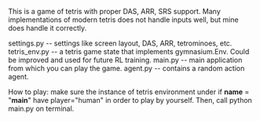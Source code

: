This is a game of tetris with proper DAS, ARR, SRS support. 
Many implementations of modern tetris does not handle inputs well, but mine does handle it correctly.

settings.py -- settings like screen layout, DAS, ARR, tetrominoes, etc.
tetris_env.py -- a tetris game state that implements gymnasium.Env. Could be improved and used for future RL training.
main.py -- main application from which you can play the game.
agent.py -- contains a random action agent.

How to play: make sure the instance of tetris environment under if __name__ = "__main__" have player="human" in order to play by yourself.
Then, call python main.py on terminal.
